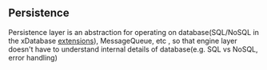 ## Persistence 

Persistence layer is an abstraction for operating on database(SQL/NoSQL in the xDatabase [extensions](../extensions)), MessageQueue, etc
, so that engine layer doesn't  have to understand internal details of database(e.g. SQL vs NoSQL, error handling) 